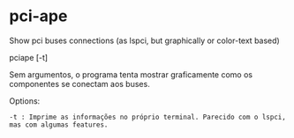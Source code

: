 # pci-ape
Show pci buses connections (as lspci, but graphically or color-text based)


pciape [-t]

Sem argumentos, o programa tenta mostrar graficamente como os componentes se conectam
aos buses.

Options:

    -t : Imprime as informações no próprio terminal. Parecido com o lspci, mas com algumas features.
